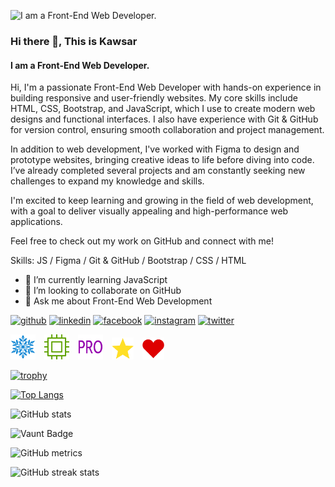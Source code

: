 ![I am a Front-End Web Developer.](https://scontent.fdac14-1.fna.fbcdn.net/v/t39.30808-6/270278871_707171523581457_434525691797676802_n.jpg?stp=dst-jpg_s960x960&_nc_cat=104&ccb=1-7&_nc_sid=cc71e4&_nc_eui2=AeG4qyJlyrLSmnwTpy-A5fCJMB--35TLGOUwH77flMsY5abGXZF-Mmymxf7UmZ16ydwB_dmjMhbEK6FSaY36ddeh&_nc_ohc=DI1ojs7dmrsQ7kNvgF-CeEP&_nc_ht=scontent.fdac14-1.fna&oh=00_AYCUlmak9Hbbq-SJkjF9Vph1eIocBSZV2KlxMmbQ0zUhGA&oe=66E78446)

### Hi there 👋, This is Kawsar
#### I am a Front-End Web Developer.

Hi, I'm a passionate Front-End Web Developer with hands-on experience in building responsive and user-friendly websites. My core skills include HTML, CSS, Bootstrap, and JavaScript, which I use to create modern web designs and functional interfaces. I also have experience with Git & GitHub for version control, ensuring smooth collaboration and project management.

In addition to web development, I've worked with Figma to design and prototype websites, bringing creative ideas to life before diving into code. I’ve already completed several projects and am constantly seeking new challenges to expand my knowledge and skills.

I'm excited to keep learning and growing in the field of web development, with a goal to deliver visually appealing and high-performance web applications.

Feel free to check out my work on GitHub and connect with me!

Skills: JS / Figma / Git & GitHub / Bootstrap / CSS / HTML

- 🌱 I’m currently learning JavaScript 
- 👯 I’m looking to collaborate on GitHub 
- 💬 Ask me about Front-End Web Development 


[<img src='https://cdn.jsdelivr.net/npm/simple-icons@3.0.1/icons/github.svg' alt='github' height='40'>](https://github.com/KawsarRabbi)  [<img src='https://cdn.jsdelivr.net/npm/simple-icons@3.0.1/icons/linkedin.svg' alt='linkedin' height='40'>](https://www.linkedin.com/in/mdkawsaraliwebexpt/)  [<img src='https://cdn.jsdelivr.net/npm/simple-icons@3.0.1/icons/facebook.svg' alt='facebook' height='40'>](https://www.facebook.com/m.kawsar.27)  [<img src='https://cdn.jsdelivr.net/npm/simple-icons@3.0.1/icons/instagram.svg' alt='instagram' height='40'>](https://www.instagram.com/m.kawsar.27/)  [<img src='https://cdn.jsdelivr.net/npm/simple-icons@3.0.1/icons/twitter.svg' alt='twitter' height='40'>](https://twitter.com/kawsarrabbi79)  

<a href='https://archiveprogram.github.com/'><img src='https://raw.githubusercontent.com/acervenky/animated-github-badges/master/assets/acbadge.gif' width='40' height='40'></a> <a href='https://docs.github.com/en/developers'><img src='https://raw.githubusercontent.com/acervenky/animated-github-badges/master/assets/devbadge.gif' width='40' height='40'></a> <a href='https://github.com/pricing'><img src='https://raw.githubusercontent.com/acervenky/animated-github-badges/master/assets/pro.gif' width='40' height='40'></a> <a href='https://stars.github.com/'><img src='https://raw.githubusercontent.com/acervenky/animated-github-badges/master/assets/starbadge.gif' width='35' height='35'></a> <a href='https://docs.github.com/en/github/supporting-the-open-source-community-with-github-sponsors'><img src='https://raw.githubusercontent.com/acervenky/animated-github-badges/master/assets/sponsorbadge.gif' width='35' height='35'></a> 

[![trophy](https://github-profile-trophy.vercel.app/?username=KawsarRabbi)](https://github.com/ryo-ma/github-profile-trophy)

[![Top Langs](https://github-readme-stats.vercel.app/api/top-langs/?username=KawsarRabbi)](https://github.com/anuraghazra/github-readme-stats)

![GitHub stats](https://github-readme-stats.vercel.app/api?username=KawsarRabbi&show_icons=true&count_private=true)  

![Vaunt Badge](https://api.vaunt.dev/v1/github/entities/KawsarRabbi/contributions?format=svg&private=true)  

![GitHub metrics](https://metrics.lecoq.io/KawsarRabbi)  

![GitHub streak stats](https://streak-stats.demolab.com/?user=KawsarRabbi)  

